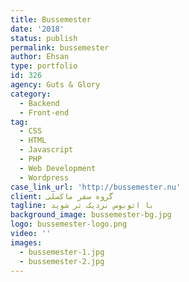 ```yaml
---
title: Bussemester
date: '2018'
status: publish
permalink: bussemester
author: Ehsan
type: portfolio
id: 326
agency: Guts & Glory
category:
  - Backend
  - Front-end
tag:
  - CSS
  - HTML
  - Javascript
  - PHP
  - Web Development
  - Wordpress
case_link_url: 'http://bussemester.nu'
client: گروه سفر ماکسلی
tagline: با اتوبوس نزدیک تر شوید
background_image: bussemester-bg.jpg
logo: bussemester-logo.png
video: ''
images:
  - bussemester-1.jpg
  - bussemester-2.jpg
---
```


